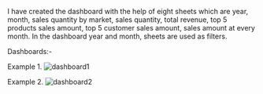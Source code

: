 I have created the dashboard with the help of eight sheets which are year, month, sales quantity by market, sales quantity, total revenue, top 5 products sales amount,
top 5 customer sales amount, sales amount at every month.
In the dashboard year and month, sheets are used as filters.

Dashboards:-

Example 1.
![dashboard1](https://user-images.githubusercontent.com/60370885/130948359-146873ca-5a5b-430d-ad07-9be10ca44583.png)

Example 2.
![dashboard2](https://user-images.githubusercontent.com/60370885/130948380-d6919970-d9f1-41bd-8288-4ebd801a9404.png)
